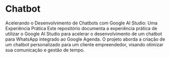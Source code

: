 # Chatbot
Acelerando o Desenvolvimento de Chatbots com Google AI Studio: Uma Experiência Prática
Este repositório documenta a experiência prática de utilizar o Google AI Studio para acelerar o desenvolvimento de um chatbot para WhatsApp integrado ao Google Agenda. O projeto aborda a criação de um chatbot personalizado para um cliente empreendedor, visando otimizar sua comunicação e gestão de tempo.
